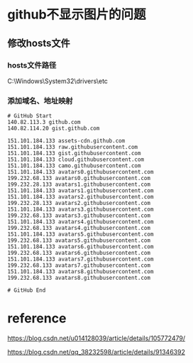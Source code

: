 # github不显示图片的问题

## 修改hosts文件

### hosts文件路径

C:\Windows\System32\drivers\etc

### 添加域名、地址映射

```
# GitHub Start 
140.82.113.3 github.com
140.82.114.20 gist.github.com

151.101.184.133 assets-cdn.github.com
151.101.184.133 raw.githubusercontent.com
151.101.184.133 gist.githubusercontent.com
151.101.184.133 cloud.githubusercontent.com
151.101.184.133 camo.githubusercontent.com
151.101.184.133 avatars0.githubusercontent.com
199.232.68.133 avatars0.githubusercontent.com
199.232.28.133 avatars1.githubusercontent.com
151.101.184.133 avatars1.githubusercontent.com
151.101.184.133 avatars2.githubusercontent.com
199.232.28.133 avatars2.githubusercontent.com
151.101.184.133 avatars3.githubusercontent.com
199.232.68.133 avatars3.githubusercontent.com
151.101.184.133 avatars4.githubusercontent.com
199.232.68.133 avatars4.githubusercontent.com
151.101.184.133 avatars5.githubusercontent.com
199.232.68.133 avatars5.githubusercontent.com
151.101.184.133 avatars6.githubusercontent.com
199.232.68.133 avatars6.githubusercontent.com
151.101.184.133 avatars7.githubusercontent.com
199.232.68.133 avatars7.githubusercontent.com
151.101.184.133 avatars8.githubusercontent.com
199.232.68.133 avatars8.githubusercontent.com

# GitHub End
```

# reference

https://blog.csdn.net/u014128039/article/details/105772479/

https://blog.csdn.net/qq_38232598/article/details/91346392

